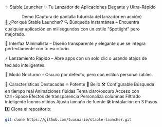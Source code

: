 ✨ Stable Launcher ✨
Tu Lanzador de Aplicaciones Elegante y Ultra-Rápido
<div align="center">
Demo
(Captura de pantalla futurista del lanzador en acción)

</div>
🚀 ¿Por qué Stable Launcher?
🔍 Búsqueda Instantánea – Encuentra cualquier aplicación en milisegundos con un estilo "Spotlight" pero mejorado.

🎨 Interfaz Minimalista – Diseño transparente y elegante que se integra perfectamente con tu escritorio.

⚡ Lanzamiento Rápido – Abre apps con un solo clic o usando atajos de teclado inteligentes.

🌙 Modo Nocturno – Oscuro por defecto, pero con estilos personalizables.

🌈 Características Destacadas
🔥 Potente	🎨 Bello	🛠️ Configurable
Búsqueda en tiempo real	Animaciones fluidas	Tema claro/oscuro
Acceso con Ctrl+Space	Efectos de transparencia	Personaliza columnas
Filtrado inteligente	Íconos nítidos	Ajusta tamaño de fuente
🛠️ Instalación en 3 Pasos
1️⃣ Clona el repositorio:

```bash
git clone https://github.com/tuusuario/stable-launcher.git
```
